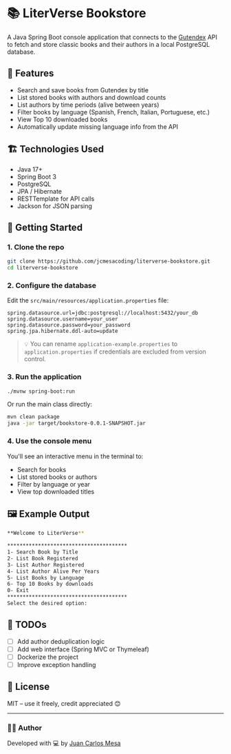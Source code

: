 # 📚 LiterVerse Bookstore

A Java Spring Boot console application that connects to the [Gutendex](https://gutendex.com/) API to fetch and store classic books and their authors in a local PostgreSQL database.

## 🧠 Features

- Search and save books from Gutendex by title
- List stored books with authors and download counts
- List authors by time periods (alive between years)
- Filter books by language (Spanish, French, Italian, Portuguese, etc.)
- View Top 10 downloaded books
- Automatically update missing language info from the API

## 🏗️ Technologies Used

- Java 17+
- Spring Boot 3
- PostgreSQL
- JPA / Hibernate
- RESTTemplate for API calls
- Jackson for JSON parsing

## 🚀 Getting Started

### 1. Clone the repo

```bash
git clone https://github.com/jcmesacoding/literverse-bookstore.git
cd literverse-bookstore
```

### 2. Configure the database

Edit the `src/main/resources/application.properties` file:

```properties
spring.datasource.url=jdbc:postgresql://localhost:5432/your_db
spring.datasource.username=your_user
spring.datasource.password=your_password
spring.jpa.hibernate.ddl-auto=update
```

> 💡 You can rename `application-example.properties` to `application.properties` if credentials are excluded from version control.

### 3. Run the application

```bash
./mvnw spring-boot:run
```

Or run the main class directly:

```bash
mvn clean package
java -jar target/bookstore-0.0.1-SNAPSHOT.jar
```

### 4. Use the console menu

You'll see an interactive menu in the terminal to:
- Search for books
- List stored books or authors
- Filter by language or year
- View top downloaded titles

## 🖼️ Example Output

```bash
**Welcome to LiterVerse**

***************************************
1- Search Book by Title
2- List Book Registered
3- List Author Registered
4- List Author Alive Per Years
5- List Books by Language
6- Top 10 Books by downloads
0- Exit
***************************************
Select the desired option:
```

## 📌 TODOs

- [ ] Add author deduplication logic
- [ ] Add web interface (Spring MVC or Thymeleaf)
- [ ] Dockerize the project
- [ ] Improve exception handling

## 📜 License

MIT – use it freely, credit appreciated 😊

---

### 👨‍💻 Author

Developed with 💻 by [Juan Carlos Mesa](https://github.com/jcmesacoding)
